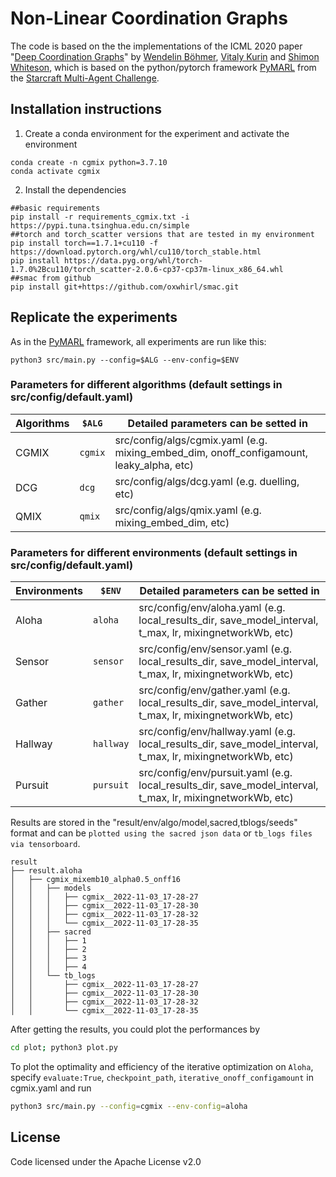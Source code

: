 # Non-Linear Coordination Graphs
The code is based on the the implementations of the ICML 2020 paper "[Deep Coordination Graphs](https://arxiv.org/abs/1910.00091)" by [Wendelin B&ouml;hmer](https://github.com/wendelinboehmer), [Vitaly Kurin](https://yobibyte.github.io) and [Shimon Whiteson](https://github.com/oxwhirl), which is based on the python/pytorch framework [PyMARL](https://github.com/oxwhirl/pymarl) from the [Starcraft Multi-Agent Challenge](https://arxiv.org/abs/1902.04043).

## Installation instructions 
1. Create a conda environment for the experiment and activate the environment
```shell
conda create -n cgmix python=3.7.10
conda activate cgmix
```
2. Install the dependencies
```shell
##basic requirements
pip install -r requirements_cgmix.txt -i https://pypi.tuna.tsinghua.edu.cn/simple
##torch and torch_scatter versions that are tested in my environment
pip install torch==1.7.1+cu110 -f https://download.pytorch.org/whl/cu110/torch_stable.html
pip install https://data.pyg.org/whl/torch-1.7.0%2Bcu110/torch_scatter-2.0.6-cp37-cp37m-linux_x86_64.whl
##smac from github
pip install git+https://github.com/oxwhirl/smac.git
```
<!-- 3. Set up StarCraft II and SMAC
```
bash install_sc2.sh
cp -f maps/* ./3rdparty/StarCraftII/Maps/Melee 
``` -->

## Replicate the experiments  
As in the [PyMARL](https://github.com/oxwhirl/pymarl) framework, all experiments are run like this:  
```shell  
python3 src/main.py --config=$ALG --env-config=$ENV
```  
<!-- 
##gdb for c++ code
CUDA_VISIBLE_DEVICES=5 gdb --tui --args python3 src/main.py --config=cgmix --env-config=matrixgame
winheight src -10

###run
CUDA_VISIBLE_DEVICES=0 python3 src/main.py --config=cgmix --env-config=pursuit
CUDA_VISIBLE_DEVICES=0 nohup python3 src/main.py --config=cgmix --env-config=pursuit >/dev/null 2>log &
tensorboard --logdir=result/result.pursuit --port=1600 --bind_all &

###check process
ps -eo pid,lstart,etime,cmd | grep pursuit
sudo /sbin/iptables -I INPUT -p tcp --dport 1901 -j ACCEPT

###remove interval saves
#rm -rf [0-4,6-9][0-9][0-9][0-9][0-9][0-9]
#rm -rf 1[1-4,6-9][0-9][0-9][0-9][0-9][0-9]
#rm -rf *[0,5]5[0-9][0-9][0-9][0-9]
#rm -rf 5[0-9][0-9][0-9][0-9] -->


### Parameters for different algorithms (default settings in src/config/default.yaml)
| Algorithms | `$ALG`        | Detailed parameters can be setted in |
| ---------- | ------------- | -------------------------------------|
| CGMIX      | `cgmix`       | src/config/algs/cgmix.yaml (e.g. mixing_embed_dim, onoff_configamount, leaky_alpha, etc) |
| DCG 	     | `dcg`         | src/config/algs/dcg.yaml (e.g. duelling, etc) |
| QMIX       | `qmix`        | src/config/algs/qmix.yaml (e.g. mixing_embed_dim, etc) |

### Parameters for different environments (default settings in src/config/default.yaml)
| Environments | `$ENV`        | Detailed parameters can be setted in |
| ---------- | ------------- | -------------------------------------|
| Aloha     | `aloha`       | src/config/env/aloha.yaml (e.g. local_results_dir, save_model_interval, t_max, lr, mixingnetworkWb, etc) |
| Sensor    | `sensor`       | src/config/env/sensor.yaml (e.g. local_results_dir, save_model_interval, t_max, lr, mixingnetworkWb, etc) |
| Gather     | `gather`       | src/config/env/gather.yaml (e.g. local_results_dir, save_model_interval, t_max, lr, mixingnetworkWb, etc) |
| Hallway    | `hallway`       | src/config/env/hallway.yaml (e.g. local_results_dir, save_model_interval, t_max, lr, mixingnetworkWb, etc) |
| Pursuit     | `pursuit`       | src/config/env/pursuit.yaml (e.g. local_results_dir, save_model_interval, t_max, lr, mixingnetworkWb, etc) |

Results are stored in the "result/env/algo/model,sacred,tblogs/seeds" format and can be `plotted using the sacred json data` or `tb_logs files via tensorboard`.
```
result
├── result.aloha
│   ├── cgmix_mixemb10_alpha0.5_onff16
│   │   ├── models
│   │   │   ├── cgmix__2022-11-03_17-28-27
│   │   │   ├── cgmix__2022-11-03_17-28-30
│   │   │   ├── cgmix__2022-11-03_17-28-32
│   │   │   └── cgmix__2022-11-03_17-28-35
│   │   ├── sacred
│   │   │   ├── 1
│   │   │   ├── 2
│   │   │   ├── 3
│   │   │   ├── 4
│   │   └── tb_logs
│   │       ├── cgmix__2022-11-03_17-28-27
│   │       ├── cgmix__2022-11-03_17-28-30
│   │       ├── cgmix__2022-11-03_17-28-32
│   │       └── cgmix__2022-11-03_17-28-35
```  
After getting the results, you could plot the performances by
```bash
cd plot; python3 plot.py
```
To plot the optimality and efficiency of the iterative optimization on `Aloha`, specify `evaluate:True`, `checkpoint_path`, `iterative_onoff_configamount` in cgmix.yaml and run
```bash
python3 src/main.py --config=cgmix --env-config=aloha
```
## License  
  
Code licensed under the Apache License v2.0
